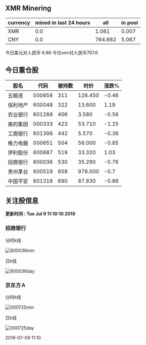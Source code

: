 ## XMR Minering

|currency|mined in last 24 hours|all|in pool|
|---|---|---|---|
|XMR|0.0|1.081|0.007|
|CNY|0.0|764.682|5.067|

今日美元对人民币 6.88	今日xmr对人民币707.6


## 今日重仓股 

|股名|代码|被持数|时价|涨跌%|
|---|---|---|---|---|
|五粮液|000858|311|126.450|-0.46|
|保利地产|600048|322|13.600|1.19|
|农业银行|601288|406|3.580|-0.56|
|美的集团|000333|423|53.710|-1.25|
|工商银行|601398|442|5.570|-0.36|
|格力电器|000651|504|56.000|-0.85|
|伊利股份|600887|519|33.320|1.03|
|招商银行|600036|530|35.290|-0.76|
|贵州茅台|600519|658|978.000|-0.7|
|中国平安|601318|690|87.830|-0.86|

## 关注股信息
**更新时间 : Tue Jul  9 11:10:10 2019**
### 招商银行 
分时k线

![600036min](http://image.sinajs.cn/newchart/min/n/sh600036.gif)

日k线

![600036day](http://image.sinajs.cn/newchart/daily/n/sh600036.gif)

### 京东方Ａ 
分时k线

![000725min](http://image.sinajs.cn/newchart/min/n/sz000725.gif)

日k线

![000725day](http://image.sinajs.cn/newchart/daily/n/sz000725.gif)

2019-07-09 11:10